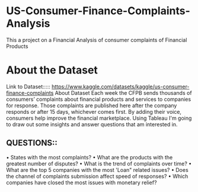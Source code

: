 # US-Consumer-Finance-Complaints-Analysis
This a project on a Financial Analysis of consumer complaints of Financial Products

# About the Dataset

Link to Dataset::::: https://www.kaggle.com/datasets/kaggle/us-consumer-finance-complaints
About Dataset Each week the CFPB sends thousands of consumers’ complaints about financial products and services to companies for response. 
Those complaints are published here after the company responds or after 15 days, whichever comes first. 
By adding their voice, consumers help improve the financial marketplace.
Using Tableau I'm going to draw out some insights and answer questions that am interested in.


## QUESTIONS::
•	States with the most complaints?
•	What are the products with the greatest number of disputes?
•	What is the trend of complaints over time?
•	What are the top 5 companies with the most 'Loan" related issues?
•	Does the channel of complaints submission affect speed of responses?
•	Which companies have closed the most issues with monetary relief?
